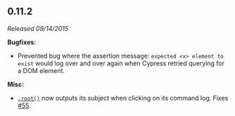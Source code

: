 ## 0.11.2

_Released 09/14/2015_

**Bugfixes:**

- Prevented bug where the assertion message: `expected <x> element to exist` would log over and over again when Cypress retried querying for a DOM element.

**Misc:**

- [`.root()`](/api/commands/root) now outputs its subject when clicking on its command log. Fixes [#55](https://github.com/cypress-io/cypress/issues/55).
